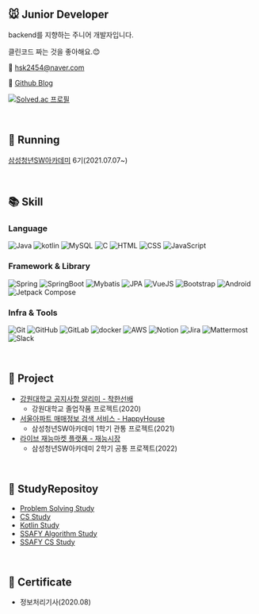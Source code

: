 <!--
**DeerGum/DeerGum** is a ✨ _special_ ✨ repository because its `README.md` (this file) appears on your GitHub profile.

Here are some ideas to get you started:

- 🔭 I’m currently working on ...
- 🌱 I’m currently learning ...
- 👯 I’m looking to collaborate on ...
- 🤔 I’m looking for help with ...
- 💬 Ask me about ...
- 📫 How to reach me: ...
- 😄 Pronouns: ...
- ⚡ Fun fact: ...
-->

## :mouse: Junior Developer 
backend를 지향하는 주니어 개발자입니다.

클린코드 짜는 것을 좋아해요.:blush:

:e-mail: hsk2454@naver.com

:memo: [Github Blog](https://deergum.github.io/)

[![Solved.ac
프로필](http://mazassumnida.wtf/api/v2/generate_badge?boj=hsk2454)](https://solved.ac/hsk2454)

<br>

## :running: Running
[삼성청년SW아카데미](https://www.ssafy.com/) 6기(2021.07.07~)

<br>

## :books: Skill
### Language
<p align="left">
<img alt="Java" src ="https://img.shields.io/badge/Java-ED8B00.svg?&style=flat&logo=Java&logoColor=white"/>
<img alt="kotlin" src ="https://img.shields.io/badge/Kotlin-7F52FF.svg?&style=flat&logo=kotlin&logoColor=white"/>
<img alt="MySQL" src ="https://img.shields.io/badge/MySQL-4479A1.svg?&style=flat&logo=MySQL&logoColor=white"/>
<img alt="C" src ="https://img.shields.io/badge/C-A8B9CC?style=flat&logo=C&logoColor=white"/>
<img alt="HTML" src ="https://img.shields.io/badge/HTML5-E34F26?style=flat&logo=html5&logoColor=white"/>
<img alt="CSS" src ="https://img.shields.io/badge/CSS-239120?&style=flat&logo=css3&logoColor=white"/>
<img alt="JavaScript" src ="https://img.shields.io/badge/JavaScript-323330?style=flat&logo=Javascript&logoColor=F7DF1E"/>
</p>

### Framework & Library
<p align="left">
<img alt="Spring" src ="https://img.shields.io/badge/Spring-6DB33F.svg?&style=flat&logo=Spring&logoColor=white"/>
<img alt="SpringBoot" src ="https://img.shields.io/badge/Spring Boot-6DB33F.svg?&style=flat&logo=SpringBoot&logoColor=white"/>
<img alt="Mybatis" src ="https://img.shields.io/badge/Mybatis-6DB33F.svg?&style=flat&logo=spring&logoColor=white"/>
<img alt="JPA" src ="https://img.shields.io/badge/JPA-6DB33F.svg?&style=flat&logo=spring&logoColor=white"/>
<img alt="VueJS" src ="https://img.shields.io/badge/Vue.js-35495E?style=flat&logo=Vue.js&logoColor=4FC08D"/>
<img alt="Bootstrap" src ="https://img.shields.io/badge/Bootstrap-7952B3?style=flat&logo=Bootstrap&logoColor=white"/>
<img alt="Android" src ="https://img.shields.io/badge/Android-3DDC84?style=flat&logo=android&logoColor=white"/>
<img alt="Jetpack Compose" src ="https://img.shields.io/badge/Android Jetpack Compose-4285F4?style=flat&logo=jetpackcompose&logoColor=white"/>
</p>

### Infra & Tools
<p align="left">
<img alt="Git" src ="https://img.shields.io/badge/Git-F05032.svg?&style=flat&logo=git&logoColor=white"/>
<img alt="GitHub" src ="https://img.shields.io/badge/GitHub-181717.svg?&style=flat&logo=gitHub&logoColor=white"/>
<img alt="GitLab" src ="https://img.shields.io/badge/GitLab-FCA121.svg?&style=flat&logo=gitlab&logoColor=white"/>
<img alt="docker" src ="https://img.shields.io/badge/Docker-0db7ed.svg?&style=flat&logo=docker&logoColor=white"/>
<img alt="AWS" src ="https://img.shields.io/badge/AWS EC2-ff9900.svg?&style=flat&logo=amazonaws&logoColor=white"/>
<img alt="Notion" src ="https://img.shields.io/badge/Notion-000000.svg?&style=flat&logo=notion&logoColor=white"/>
<img alt="Jira" src ="https://img.shields.io/badge/Jira-0052CC.svg?&style=flat&logo=jira&logoColor=white"/>
<img alt="Mattermost" src ="https://img.shields.io/badge/Mattermost-0058CC.svg?&style=flat&logo=mattermost&logoColor=white"/>
<img alt="Slack" src ="https://img.shields.io/badge/Slack-4A154B.svg?&style=flat&logo=slack&logoColor=white"/>
</p>
    
<br>

## :open_file_folder: Project
- [강원대학교 공지사항 알리미 - 착한선배](https://github.com/ppcomp/knu-notice-client)
    - 강원대학교 졸업작품 프로젝트(2020)
- [서울아파트 매매정보 검색 서비스 - HappyHouse](https://github.com/ssafy6-happyhouse/happyhouse)
    - 삼성청년SW아카데미 1학기 관통 프로젝트(2021)
- [라이브 재능마켓 플랫폼 - 재능시장](https://github.com/ssafy6-404-not-found/jaesi)
    - 삼성청년SW아카데미 2학기 공통 프로젝트(2022)

<br>

## :book: StudyRepositoy
- [Problem Solving Study](https://github.com/ppcomp/study-ps)
- [CS Study](https://github.com/Rave-Gum/CS-Study)
- [Kotlin Study](https://github.com/Rave-Gum/Kotlin-Study)
- [SSAFY Algorithm Study](https://github.com/ssafy6-nathan/algorithm-study)
- [SSAFY CS Study](https://github.com/ssafy6-nathan/cs-study)

<br>

## :page_with_curl: Certificate
- 정보처리기사(2020.08)
